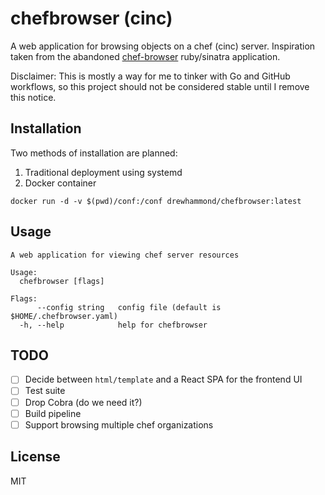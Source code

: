 # chefbrowser (cinc)

A web application for browsing objects on a chef (cinc) server. Inspiration taken from the
abandoned [chef-browser](https://github.com/3ofcoins/chef-browser) ruby/sinatra application.

Disclaimer: This is mostly a way for me to tinker with Go and GitHub workflows, so this project should not be considered
stable until I remove this notice.

## Installation

Two methods of installation are planned:

1. Traditional deployment using systemd
2. Docker container

```shell
docker run -d -v $(pwd)/conf:/conf drewhammond/chefbrowser:latest
```

## Usage

```shell
A web application for viewing chef server resources

Usage:
  chefbrowser [flags]

Flags:
      --config string   config file (default is $HOME/.chefbrowser.yaml)
  -h, --help            help for chefbrowser
```

## TODO

- [ ] Decide between `html/template` and a React SPA for the frontend UI
- [ ] Test suite
- [ ] Drop Cobra (do we need it?)
- [ ] Build pipeline
- [ ] Support browsing multiple chef organizations

## License

MIT
